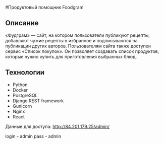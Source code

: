 #Продуктовый помощник Foodgram

## Описание
«Фудграм» — сайт, на котором пользователи публикуют рецепты, добавляют 
чужие рецепты в избранное и подписываются на публикации других авторов. 
Пользователям сайта также доступен сервис «Список покупок». 
Он позволяет создавать список продуктов, которые нужно купить для приготовления 
выбранных блюд.

## Технологии
- Python
- Docker
- PostgreSQL
- Django REST framework
- Gunicorn
- Nginx
- React

Данные для доступа:
http://84.201.179.25/admin/

login - admin
pass - admin
